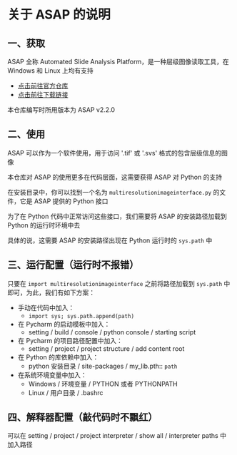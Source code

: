 # 关于 ASAP 的说明

## 一、获取

ASAP 全称 Automated Slide Analysis Platform，是一种层级图像读取工具，在 Windows 和 Linux 上均有支持
 - [点击前往官方仓库](https://github.com/computationalpathologygroup/ASAP)
 - [点击前往下载链接](https://github.com/computationalpathologygroup/ASAP/releases)

本仓库编写时所用版本为 ASAP v2.2.0

## 二、使用

ASAP 可以作为一个软件使用，用于访问 '.tif' 或 '.svs' 格式的包含层级信息的图像

本仓库对 ASAP 的使用更多在代码层面，这需要获得 ASAP 对 Python 的支持

在安装目录中，你可以找到一个名为 ```multiresolutionimageinterface.py``` 的文件，它是 ASAP 提供的 Python 接口

为了在 Python 代码中正常访问这些接口，我们需要将 ASAP 的安装路径加载到 Python 的运行时环境中去

具体的说，这需要 ASAP 的安装路径出现在 Python 运行时的 ```sys.path``` 中

## 三、运行配置（运行时不报错）

只要在 ```import multiresolutionimageinterface``` 之前将路径加载到 ```sys.path``` 中即可，为此，我们有如下方案：
 - 手动在代码中加入：
   - ```import sys; sys.path.append(path)```
 - 在 Pycharm 的启动模板中加入：
   - setting / build / console / python console / starting script
 - 在 Pycharm 的项目路径配置中加入：
   - setting / project / project structure / add content root
 - 在 Python 的库依赖中加入：
   - python 安装目录 / site-packages / my_lib.pth:: ```path```
 - 在系统环境变量中加入：
   - Windows / 环境变量 / PYTHON 或者 PYTHONPATH
   - Linux / 用户目录 / .bashrc
   
## 四、解释器配置（敲代码时不飘红）

可以在 setting / project / project interpreter / show all / interpreter paths 中加入路径
